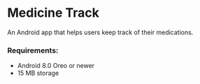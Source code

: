 # Medicine Track
An Android app that helps users keep track of their medications.

### Requirements:

  + Android 8.0 Oreo or newer
  + 15 MB storage
